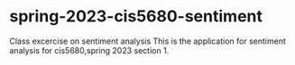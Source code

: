 # spring-2023-cis5680-sentiment
Class excercise on sentiment analysis
This is the application for sentiment analysis for cis5680,spring 2023 section 1.
